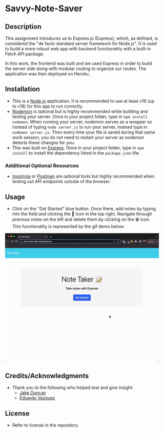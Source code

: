 # Savvy-Note-Saver

## Description

This assignment introduces us to Express.js (Express), which, as defined, is considered the "de facto standard server framework for Node.js". It is used to build a more robust web app with backend functionality with a built-in Fetch API package.

In this work, the frontend was built and we used Express in order to build the server side along with modular routing to organize our routes. The application was then deployed on Heroku.

## Installation

- This is a [Node.js](https://nodejs.org/en) application. It is recommended to use at least v16 (up to v18) for this app to run correctly.
- [Nodemon](https://www.npmjs.com/package/nodemon) is optional but is highly recommended while building and testing your server. Once in your project folder, type in `npm install nodemon`. When running your server, nodemon serves as a wrapper so instead of typing `node server.js` to run your server, instead type in `nodemon server.js`. Then every time your file is saved during that same work session, you do not need to restart your server as nodemon detects these changes for you.
- This was built on [Express](https://expressjs.com/). Once in your project folder, type in `npm install` to install the dependency listed in the `package.json` file.

### Additional Optional Resources

- [Insomnia](https://insomnia.rest/) or [Postman](https://www.postman.com/) are optional tools but highly recommended when testing out API endpoints outside of the browser.

## Usage

- Click on the "Get Started" blue button. Once there, add notes by typing into the field and clicking the :floppy_disk: icon in the top right. Navigate through previous notes on the left and delete them by clicking on the :wastebasket: icon. This functionality is represented by the gif demo below:

<img src="https://github.com/myrojoylee/savvy-note-saver/blob/main/public/assets/images/savvy-note-saver-demo.gif" width = "700" />

## Credits/Acknowledgments

- Thank you to the following who helped test and give insight:
  - [Jake Duncan](https://github.com/jjsdunc88)
  - [Eduardo Vazquez](https://github.com/vazquezea96)

## License

- Refer to license in the repository.
